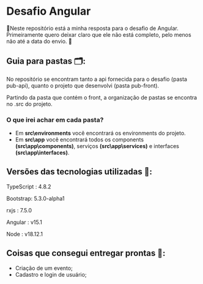 # Desafio Angular

🚧Neste repositório está a minha resposta para o desafio de Angular. Primeiramente quero deixar claro que ele não está completo, pelo menos não até a data do envio. 🚧

## Guia para pastas 🗂️:

No repositório se encontram tanto a api fornecida para o desafio (pasta pub-api), quanto o projeto que desenvolvi (pasta pub-front). 

Partindo da pasta que contém o front, a organização de pastas se encontra no .src do projeto.  

### O que irei achar em cada pasta?

- Em **src\environments** você encontrará os environments do projeto.
- Em **src\app** você encontrará todos os components **(src\app\components)**, serviços **(src\app\services)** e interfaces **(src\app\interfaces)**.

## Versões das tecnologias utilizadas 💾:

TypeScript : 4.8.2

Bootstrap: 5.3.0-alpha1

rxjs : 7.5.0

Angular : v15.1

Node : v18.12.1

## Coisas que consegui entregar prontas 📨:
- Criação de um evento;
- Cadastro e login de usuário;